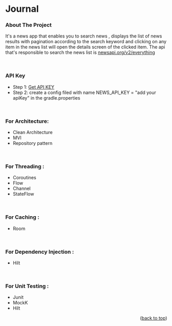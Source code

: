 <div id="top"></div>

<!-- APP NAME -->
# Journal


<!-- ABOUT THE PROJECT -->
### About The Project
It's a news app that enables you to search news , displays the list of news results with pagination according to the search keyword and clicking on any item in the news list will open the details screen of the clicked item. 
The api that's responsible to search the news list is <a href="http://newsapi.org/v2/everything?q=apple&from=2020-07-12&sortBy=publishedAt&apiKey=API_KEY"> newsapi.org/v2/everything </a>

<br />

<!-- THE API KEY-->
### API Key
<ul>
  <li>Step 1: <a href ="https://newsapi.org/register"> Get API KEY</a> </li>
  <li>Step 2: create a config filed with name  NEWS_API_KEY = "add your apiKey" in the gradle.properties </li>
</ul>


<br />

<!-- Architecture-->
### For Architecture:
<ul>
  <li>Clean Architecture</li>
  <li>MVI</li>
  <li>Repository pattern</li>
</ul>


<br />

<!-- Concurrency-->
### For Threading :
 <ul>
  <li>Coroutines</li>
  <li>Flow</li>
  <li>Channel</li>
  <li>StateFlow</li>
</ul>



<br />

<!-- Room-->
### For Caching :
 <ul>
  <li>Room</li>
</ul>



<br />

<!-- Hilt-->
### For Dependency Injection :
 <ul>
  <li>Hilt</li>
</ul>


<br />

<!-- testing-->
### For Unit Testing  :
 <ul>
  <li>Junit</li>
  <li>MockK</li>
  <li>Hilt</li>
</ul>
  



<p align="right">(<a href="#top">back to top</a>)</p>
